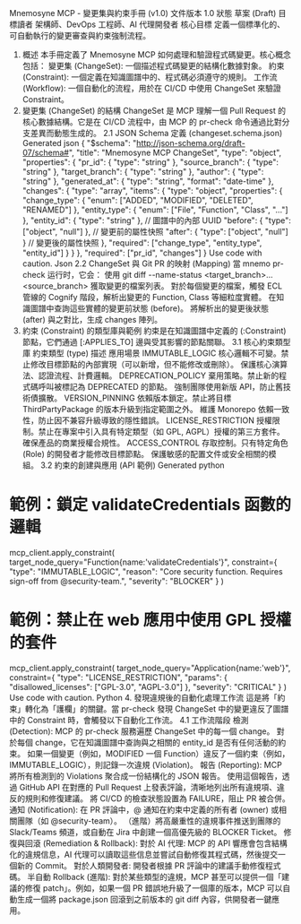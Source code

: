 Mnemosyne MCP - 變更集與約束手冊 (v1.0)
文件版本	1.0
狀態	草案 (Draft)
目標讀者	架構師、DevOps 工程師、AI 代理開發者
核心目標	定義一個標準化的、可自動執行的變更審查與約束強制流程。
1. 概述
本手冊定義了 Mnemosyne MCP 如何處理和驗證程式碼變更。核心概念包括：
變更集 (ChangeSet): 一個描述程式碼變更的結構化數據對象。
約束 (Constraint): 一個定義在知識圖譜中的、程式碼必須遵守的規則。
工作流 (Workflow): 一個自動化的流程，用於在 CI/CD 中使用 ChangeSet 來驗證 Constraint。
2. 變更集 (ChangeSet) 的結構
ChangeSet 是 MCP 理解一個 Pull Request 的核心數據結構。它是在 CI/CD 流程中，由 MCP 的 pr-check 命令通過比對分支差異而動態生成的。
2.1 JSON Schema 定義 (changeset.schema.json)
Generated json
{
  "$schema": "http://json-schema.org/draft-07/schema#",
  "title": "Mnemosyne MCP ChangeSet",
  "type": "object",
  "properties": {
    "pr_id": { "type": "string" },
    "source_branch": { "type": "string" },
    "target_branch": { "type": "string" },
    "author": { "type": "string" },
    "generated_at": { "type": "string", "format": "date-time" },
    "changes": {
      "type": "array",
      "items": {
        "type": "object",
        "properties": {
          "change_type": { "enum": ["ADDED", "MODIFIED", "DELETED", "RENAMED"] },
          "entity_type": { "enum": ["File", "Function", "Class", "..."] },
          "entity_id": { "type": "string" }, // 圖譜中的內部 UUID
          "before": { "type": ["object", "null"] }, // 變更前的屬性快照
          "after": { "type": ["object", "null"] }  // 變更後的屬性快照
        },
        "required": ["change_type", "entity_type", "entity_id"]
      }
    }
  },
  "required": ["pr_id", "changes"]
}
Use code with caution.
Json
2.2 ChangeSet 與 Git PR 的映射 (Mapping)
當 mnemo pr-check 运行时，它会：
使用 git diff --name-status <target_branch>...<source_branch> 獲取變更的檔案列表。
對於每個變更的檔案，觸發 ECL 管線的 Cognify 階段，解析出變更的 Function, Class 等細粒度實體。
在知識圖譜中查詢這些實體的變更前狀態 (before)。
將解析出的變更後狀態 (after) 與之對比，生成 changes 陣列。
3. 約束 (Constraint) 的類型庫與範例
約束是在知識圖譜中定義的 (:Constraint) 節點，它們通過 [:APPLIES_TO] 邊與受其影響的節點關聯。
3.1 核心約束類型庫
約束類型 (type)	描述	應用場景
IMMUTABLE_LOGIC	核心邏輯不可變。禁止修改目標節點的內部實現（可以新增，但不能修改或刪除）。	保護核心演算法、認證流程、計費邏輯。
DEPRECATION_POLICY	棄用策略。禁止新的程式碼呼叫被標記為 DEPRECATED 的節點。	強制團隊使用新版 API，防止舊技術債擴散。
VERSION_PINNING	依賴版本鎖定。禁止將目標 ThirdPartyPackage 的版本升級到指定範圍之外。	維護 Monorepo 依賴一致性，防止因不兼容升級導致的隱性錯誤。
LICENSE_RESTRICTION	授權限制。禁止在專案中引入具有特定類型（如 GPL, AGPL）授權的第三方套件。	確保產品的商業授權合規性。
ACCESS_CONTROL	存取控制。只有特定角色 (Role) 的開發者才能修改目標節點。	保護敏感的配置文件或安全相關的模組。
3.2 約束的創建與應用 (API 範例)
Generated python
# 範例：鎖定 validateCredentials 函數的邏輯
mcp_client.apply_constraint(
    target_node_query="Function{name:'validateCredentials'}",
    constraint={
        "type": "IMMUTABLE_LOGIC",
        "reason": "Core security function. Requires sign-off from @security-team.",
        "severity": "BLOCKER"
    }
)

# 範例：禁止在 web 應用中使用 GPL 授權的套件
mcp_client.apply_constraint(
    target_node_query="Application{name:'web'}",
    constraint={
        "type": "LICENSE_RESTRICTION",
        "params": { "disallowed_licenses": ["GPL-3.0", "AGPL-3.0"] },
        "severity": "CRITICAL"
    }
)
Use code with caution.
Python
4. 發現違規後的自動化處理工作流
這是將「約束」轉化為「護欄」的關鍵。當 pr-check 發現 ChangeSet 中的變更違反了圖譜中的 Constraint 時，會觸發以下自動化工作流。
4.1 工作流階段
檢測 (Detection):
MCP 的 pr-check 服務遍歷 ChangeSet 中的每一個 change。
對於每個 change，它在知識圖譜中查詢與之相關的 entity_id 是否有任何活動的約束。
如果一個變更（例如，MODIFIED 一個 Function）違反了一個約束（例如，IMMUTABLE_LOGIC），則記錄一次違規 (Violation)。
報告 (Reporting):
MCP 將所有檢測到的 Violations 聚合成一份結構化的 JSON 報告。
使用這個報告，透過 GitHub API 在對應的 Pull Request 上發表評論，清晰地列出所有違規項、違反的規則和修復建議。
將 CI/CD 的檢查狀態設置為 FAILURE，阻止 PR 被合併。
通知 (Notification):
在 PR 評論中，@ 通知在約束中定義的所有者 (owner) 或相關團隊（如 @security-team）。
（進階）將高嚴重性的違規事件推送到團隊的 Slack/Teams 頻道，或自動在 Jira 中創建一個高優先級的 BLOCKER Ticket。
修復與回滾 (Remediation & Rollback):
對於 AI 代理: MCP 的 API 響應會包含結構化的違規信息，AI 代理可以讀取這些信息並嘗試自動修復其程式碼，然後提交一個新的 Commit。
對於人類開發者: 開發者根據 PR 評論中的建議手動修復程式碼。
半自動 Rollback (進階): 對於某些類型的違規，MCP 甚至可以提供一個「建議的修復 patch」。例如，如果一個 PR 錯誤地升級了一個庫的版本，MCP 可以自動生成一個將 package.json 回滾到之前版本的 git diff 內容，供開發者一鍵應用。